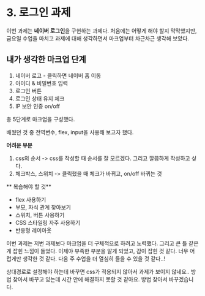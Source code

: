 # 3. 로그인 과제

이번 과제는 **네이버 로그인**을 구현하는 과제다.
처음에는 어떻게 해야 할지 막막했지만, 금요일 수업을 마치고 과제에 대해 생각하면서 마크업부터 차근차근 생각해 보았다.

## 내가 생각한 마크업 단계

1. 네이버 로고 - 클릭하면 네이버 홈 이동
2. 아이디 & 비밀번호 입력
3. 로그인 버튼
4. 로그인 상태 유지 체크
5. IP 보안 인증 on/off

총 5단계로 마크업을 구성했다.

배웠던 것 중 전역변수, flex, input을 사용해 보고자 했다.

**어려운 부분**

1. css의 순서 -> css를 작성할 때 순서를 잘 모르겠다. 그리고 깔끔하게 작성하고 싶다.
2. 체크박스, 스위치 -> 클릭했을 때 체크가 바뀌고, on/off 바뀌는 것

** 복습해야 할 것**

- flex 사용하기
- 부모, 자식 관계 찾아보기
- 스위치, 버튼 사용하기
- CSS 스타일링 자주 사용하기
- 반응형 레이아웃

이번 과제는 저번 과제보다 마크업을 더 구체적으로 하려고 노력했다. 그리고 큰 틀 같은 게 잡힌 느낌이 들었다.
이제야 부족한 부분을 알게 되었고, 감이 잡힌 것 같다. 너무 어렵게만 생각한 것 같다. 다음 주 수업을 더 열심히 들을 수 있을 것 같다..!

상대경로로 설정해야 하는데 바꾸면 css가 적용되지 않아서 과제가 보이지 않네요.. 방법 찾아서 바꾸고 있는데 시간 안에 해결하지 못할 것 같아요. 방법 찾아서 바꾸겠습니다.
